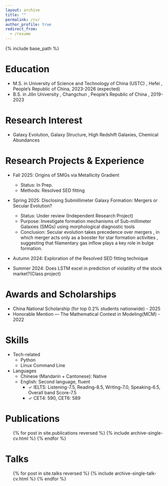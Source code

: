 ```yaml
---
layout: archive
title: ""
permalink: /cv/
author_profile: true
redirect_from:
  - /resume
---
```


{% include base_path %}

Education
======
* M.S. in University of Science and Technology of China (USTC) , Hefei , People’s Republic of China,  2023-2026 (expected)
* B.S. in Jilin University , Changchun , People’s Republic of China , 2019-2023 
  
Research Interest
======
* Galaxy Evolution, Galaxy Structure, High Redshift Galaxies, Chemical Abundances

Research Projects & Experience
======
* Fall 2025: Origins of SMGs via Metallicity Gradient
  * Status: In Prep.
  * Methods: Resolved SED fitting
    
* Spring 2025: Disclosing Submillimeter Galaxy Formation: Mergers or Secular Evolution?
  * Status: Under review (Independent Research Project)
  * Purpose: Investigate formation mechanisms of Sub-millimeter Galaxies (SMGs)
    using morphological diagnostic tools
  * Conclusion: Secular evolution takes precedence over mergers , in which merger
    acts only as a booster for star formation activities , suggesting that filamentary
    gas inflow plays a key role in bulge formation.

* Autumn 2024: Exploration of the Resolved SED fitting technique
  
* Summer 2024: Does LSTM excel in prediction of violatility of the stock market?(Class project)

Awards and Scholarships
======
* China National Scholarship (for top 0.2% students nationwide) - 2025
* Honorable Mention — The Mathematical Contest in Modeling(MCM) - 2022
  
Skills
======
* Tech-related
  * Python
  * Linux Command Line   
* Languages
  * Chinese (Mandarin + Cantonese): Native
  * English: Second language, fluent
    * ✓ IELTS: Listening-7.5, Reading-8.5, Writing-7.0, Speaking-6.5, Overall band Score-7.5
    * ✓ CET4: 590, CET6: 589

Publications
======
  <ul>{% for post in site.publications reversed %}
    {% include archive-single-cv.html %}
  {% endfor %}</ul>
  
Talks
======
  <ul>{% for post in site.talks reversed %}
    {% include archive-single-talk-cv.html  %}
  {% endfor %}</ul>
  
